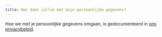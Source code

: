 ```yaml
---
title: Wat doen jullie met mijn persoonlijke gegevens?
---
```


Hoe we met je persoonlijke gegevens omgaan, is gedocumenteerd in [ons privacybeleid][1].

[1]: /docs/various/privacy/
